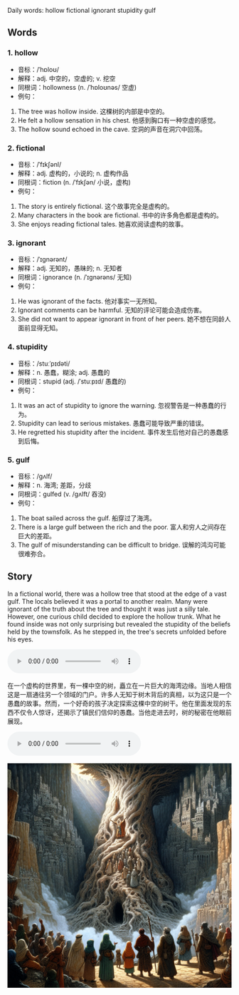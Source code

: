 Daily words: hollow fictional ignorant stupidity gulf

## Words
### 1. hollow
- 音标：/ˈhɒloʊ/ <span style="cursor: pointer;" onclick="document.getElementById('audio-player-1').play()"><i class="fas fa-volume-up"></i></span>
<audio id="audio-player-1" src="audios/words/hollow.mp3" style="display:none;"></audio>
- 解释：adj. 中空的，空虚的; v. 挖空
- 同根词：hollowness (n. /ˈhɒloʊnəs/ 空虚)
- 例句：
1. The tree was hollow inside. 这棵树的内部是中空的。
2. He felt a hollow sensation in his chest. 他感到胸口有一种空虚的感觉。
3. The hollow sound echoed in the cave. 空洞的声音在洞穴中回荡。

### 2. fictional
- 音标：/ˈfɪkʃənl/ <span style="cursor: pointer;" onclick="document.getElementById('audio-player-2').play()"><i class="fas fa-volume-up"></i></span>
<audio id="audio-player-2" src="audios/words/fictional.mp3" style="display:none;"></audio>
- 解释：adj. 虚构的，小说的; n. 虚构作品
- 同根词：fiction (n. /ˈfɪkʃən/ 小说，虚构)
- 例句：
1. The story is entirely fictional. 这个故事完全是虚构的。
2. Many characters in the book are fictional. 书中的许多角色都是虚构的。
3. She enjoys reading fictional tales. 她喜欢阅读虚构的故事。

### 3. ignorant
- 音标：/ˈɪɡnərənt/ <span style="cursor: pointer;" onclick="document.getElementById('audio-player-3').play()"><i class="fas fa-volume-up"></i></span>
<audio id="audio-player-3" src="audios/words/ignorant.mp3" style="display:none;"></audio>
- 解释：adj. 无知的，愚昧的; n. 无知者
- 同根词：ignorance (n. /ˈɪɡnərəns/ 无知)
- 例句：
1. He was ignorant of the facts. 他对事实一无所知。
2. Ignorant comments can be harmful. 无知的评论可能会造成伤害。
3. She did not want to appear ignorant in front of her peers. 她不想在同龄人面前显得无知。

### 4. stupidity
- 音标：/stuːˈpɪdəti/ <span style="cursor: pointer;" onclick="document.getElementById('audio-player-4').play()"><i class="fas fa-volume-up"></i></span>
<audio id="audio-player-4" src="audios/words/stupidity.mp3" style="display:none;"></audio>
- 解释：n. 愚蠢，糊涂; adj. 愚蠢的
- 同根词：stupid (adj. /ˈstuːpɪd/ 愚蠢的)
- 例句：
1. It was an act of stupidity to ignore the warning. 忽视警告是一种愚蠢的行为。
2. Stupidity can lead to serious mistakes. 愚蠢可能导致严重的错误。
3. He regretted his stupidity after the incident. 事件发生后他对自己的愚蠢感到后悔。

### 5. gulf
- 音标：/ɡʌlf/ <span style="cursor: pointer;" onclick="document.getElementById('audio-player-5').play()"><i class="fas fa-volume-up"></i></span>
<audio id="audio-player-5" src="audios/words/gulf.mp3" style="display:none;"></audio>
- 解释：n. 海湾; 差距，分歧
- 同根词：gulfed (v. /ɡʌlft/ 吞没)
- 例句：
1. The boat sailed across the gulf. 船穿过了海湾。
2. There is a large gulf between the rich and the poor. 富人和穷人之间存在巨大的差距。
3. The gulf of misunderstanding can be difficult to bridge. 误解的鸿沟可能很难弥合。

## Story
In a fictional world, there was a hollow tree that stood at the edge of a vast gulf. The locals believed it was a portal to another realm. Many were ignorant of the truth about the tree and thought it was just a silly tale. However, one curious child decided to explore the hollow trunk. What he found inside was not only surprising but revealed the stupidity of the beliefs held by the townsfolk. As he stepped in, the tree's secrets unfolded before his eyes.

<audio controls>
  <source src="./audios/story/2024-09-09-english.mp3" type="audio/mpeg">
  你的浏览器不支持音频元素。
</audio>
  

在一个虚构的世界里，有一棵中空的树，矗立在一片巨大的海湾边缘。当地人相信这是一扇通往另一个领域的门户。许多人无知于树木背后的真相，以为这只是一个愚蠢的故事。然而，一个好奇的孩子决定探索这棵中空的树干。他在里面发现的东西不仅令人惊讶，还揭示了镇民们信仰的愚蠢。当他走进去时，树的秘密在他眼前展现。

<audio controls>
  <source src="./audios/story/2024-09-09-chinese.mp3" type="audio/mpeg">
  你的浏览器不支持音频元素。
</audio>
  

![story](./images/2024-09-09.png)

